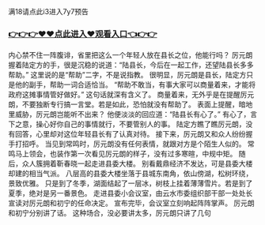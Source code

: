 满18请点此i3进入7y7预告


### <a href="https://k5t6.com">👉👉👉♥♥点此进入♥观看入口👈👉👉</a>



内心禁不住一阵腹诽，省里把这么一个年轻人放在县长之位，他能行吗？
厉元朗握着陆定方的手，很是沉稳的说道：“陆县长，今后在一起工作，还望陆县长多多帮助。”
这里说的是“帮助”二字，不是说指教。
很明显，厉元朗是县长，陆定方只是他的副手，帮助一词合适恰当。
“帮助不敢当，有事大家可以商量着来，才能将政府这摊事情管好做好。”
这句话就深有含义了。
商量着来，无外乎是在提醒厉元朗，不要独断专行搞一言堂。若是如此，恐怕就没有帮助了。
表面上提醒，暗地里威胁，厉元朗岂能听不出来？
他便淡淡的回应道：“陆县长有心了。”
有心了，言下之意，操心好你自己的事情就行，不要管别人的事。
陆定方瞧了瞧厉元朗，没有回答，心里却对这位年轻县长有了认真对待。
接下来，厉元朗又和众人纷纷握手打招呼。
当见到常鸣时，厉元朗没有任何表情，就跟对方是个陌生人似的。
常鸣马上领会，也装作第一次看见厉元朗的样子，没有过多寒暄，中规中矩。
随后，众人簇拥着靳春晓一起走进县委大楼。
别看戴鼎经济不发达，可是县委大楼却建的相当气派。
八层高的县委大楼坐落于县城东南角，依山傍湖，松树环绕，景致优雅。
只是到了冬季，湖面结起了一层冰，树枝上挂着薄薄雪片。若是到了夏季，绝对是另一番景色。
走进县委小会议室，由云水市委组织部干部一处处长宣读对厉元朗和初宁的任命决定。
宣布完毕，会议室立刻响起阵阵掌声。
厉元朗和初宁分别讲了话。
这种场合，没必要讲太多，厉元朗只讲了几句
